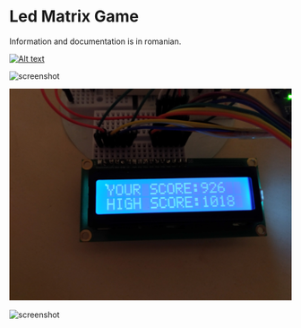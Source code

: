 # Led Matrix Game

Information and documentation is in romanian.

[![Alt text](https://img.youtube.com/vi/VID/0.jpg)](https://www.youtube.com/watch?v=VID)

![screenshot](img1.jpg)

![screenshot](img2.jpg)

![screenshot](img3.jpg)
